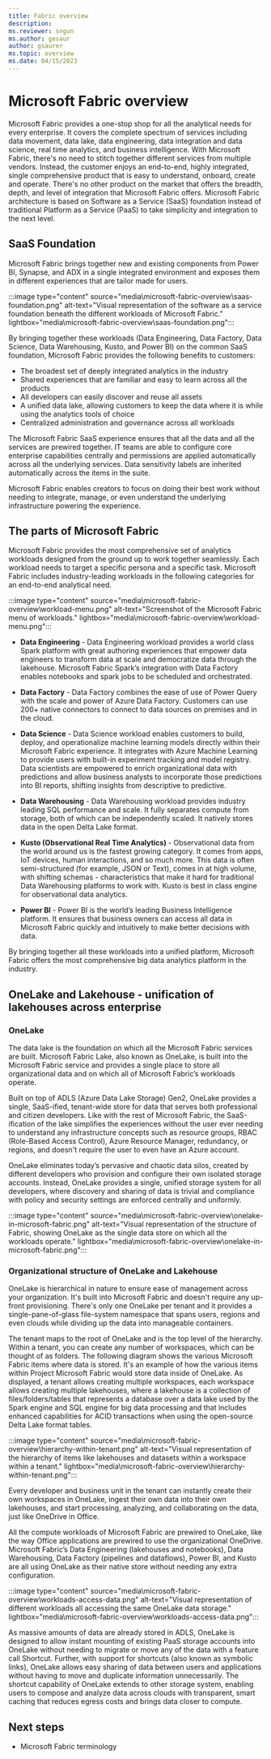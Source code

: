 ```yaml
---
title: Fabric overview
description: 
ms.reviewer: sngun
ms.author: gesaur
author: gsaurer
ms.topic: overview
ms.date: 04/15/2023
---
```


# Microsoft Fabric overview

Microsoft Fabric provides a one-stop shop for all the analytical needs for every enterprise. It covers the complete spectrum of services including data movement, data lake, data engineering, data integration and data science, real time analytics, and business intelligence. With Microsoft Fabric, there's no need to stitch together different services from multiple vendors. Instead, the customer enjoys an end-to-end, highly integrated, single comprehensive product that is easy to understand, onboard, create and operate. There's no other product on the market that offers the breadth, depth, and level of integration that Microsoft Fabric offers. Microsoft Fabric architecture is based on Software as a Service (SaaS) foundation instead of traditional Platform as a Service (PaaS) to take simplicity and integration to the next level.

## SaaS Foundation

Microsoft Fabric brings together new and existing components from Power BI, Synapse, and ADX in a single integrated environment and exposes them in different experiences that are tailor made for users.  

:::image type="content" source="media\microsoft-fabric-overview\saas-foundation.png" alt-text="Visual representation of the software as a service foundation beneath the different workloads of Microsoft Fabric." lightbox="media\microsoft-fabric-overview\saas-foundation.png":::

By bringing together these workloads (Data Engineering, Data Factory, Data Science, Data Warehousing, Kusto, and Power BI) on the common SaaS foundation, Microsoft Fabric provides the following benefits to customers:

- The broadest set of deeply integrated analytics in the industry
- Shared experiences that are familiar and easy to learn across all the products
- All developers can easily discover and reuse all assets
- A unified data lake, allowing customers to keep the data where it is while using the analytics tools of choice
- Centralized administration and governance across all workloads

The Microsoft Fabric SaaS experience ensures that all the data and all the services are prewired together. IT teams are able to configure core enterprise capabilities centrally and permissions are applied automatically across all the underlying services. Data sensitivity labels are inherited automatically across the items in the suite.

Microsoft Fabric enables creators to focus on doing their best work without needing to integrate, manage, or even understand the underlying infrastructure powering the experience.

## The parts of Microsoft Fabric

Microsoft Fabric provides the most comprehensive set of analytics workloads designed from the ground up to work together seamlessly. Each workload needs to target a specific persona and a specific task. Microsoft Fabric includes industry-leading workloads in the following categories for an end-to-end analytical need.  

:::image type="content" source="media\microsoft-fabric-overview\workload-menu.png" alt-text="Screenshot of the Microsoft Fabric menu of workloads." lightbox="media\microsoft-fabric-overview\workload-menu.png":::

- **Data Engineering** - Data Engineering workload provides a world class Spark platform with great authoring experiences that empower data engineers to transform data at scale and democratize data through the lakehouse. Microsoft Fabric Spark’s integration with Data Factory enables notebooks and spark jobs to be scheduled and orchestrated.

- **Data Factory** - Data Factory combines the ease of use of Power Query with the scale and power of Azure Data Factory. Customers can use 200+ native connectors to connect to data sources on premises and in the cloud.  

- **Data Science** - Data Science workload enables customers to build, deploy, and operationalize machine learning models directly within their Microsoft Fabric experience. It integrates with Azure Machine Learning to provide users with built-in experiment tracking and model registry. Data scientists are empowered to enrich organizational data with predictions and allow business analysts to incorporate those predictions into BI reports, shifting insights from descriptive to predictive.

- **Data Warehousing** - Data Warehousing workload provides industry leading SQL performance and scale. It fully separates compute from storage, both of which can be independently scaled. It natively stores data in the open Delta Lake format.

- **Kusto (Observational Real Time Analytics)** - Observational data from the world around us is the fastest growing category. It comes from apps, IoT devices, human interactions, and so much more. This data is often semi-structured (for example, JSON or Text), comes in at high volume, with shifting schemas - characteristics that make it hard for traditional Data Warehousing platforms to work with. Kusto is best in class engine for observational data analytics.

- **Power BI** - Power BI is the world’s leading Business Intelligence platform. It ensures that business owners can access all data in Microsoft Fabric quickly and intuitively to make better decisions with data.

By bringing together all these workloads into a unified platform, Microsoft Fabric offers the most comprehensive big data analytics platform in the industry.

## OneLake and Lakehouse - unification of lakehouses across enterprise

### OneLake

The data lake is the foundation on which all the Microsoft Fabric services are built. Microsoft Fabric Lake, also known as OneLake, is built into the Microsoft Fabric service and provides a single place to store all organizational data and on which all of Microsoft Fabric’s workloads operate.  

Built on top of ADLS (Azure Data Lake Storage) Gen2, OneLake provides a single, SaaS-ified, tenant-wide store for data that serves both professional and citizen developers. Like with the rest of Microsoft Fabric, the SaaS-ification of the lake simplifies the experiences without the user ever needing to understand any infrastructure concepts such as resource groups, RBAC (Role-Based Access Control), Azure Resource Manager, redundancy, or regions, and doesn't require the user to even have an Azure account.  

OneLake eliminates today’s pervasive and chaotic data silos, created by different developers who provision and configure their own isolated storage accounts. Instead, OneLake provides a single, unified storage system for all developers, where discovery and sharing of data is trivial and compliance with policy and security settings are enforced centrally and uniformly.  

:::image type="content" source="media\microsoft-fabric-overview\onelake-in-microsoft-fabric.png" alt-text="Visual representation of the structure of Fabric, showing OneLake as the single data store on which all the workloads operate." lightbox="media\microsoft-fabric-overview\onelake-in-microsoft-fabric.png":::

### Organizational structure of OneLake and Lakehouse

OneLake is hierarchical in nature to ensure ease of management across your organization. It's built into Microsoft Fabric and doesn't require any up-front provisioning. There's only one OneLake per tenant and it provides a single-pane-of-glass file-system namespace that spans users, regions and even clouds while dividing up the data into manageable containers.  

The tenant maps to the root of OneLake and is the top level of the hierarchy. Within a tenant, you can create any number of workspaces, which can be thought of as folders. The following diagram shows the various Microsoft Fabric items where data is stored. It's an example of how the various items within Project Microsoft Fabric would store data inside of OneLake. As displayed, a tenant allows creating multiple workspaces, each workspace allows creating multiple lakehouses, where a lakehouse is a collection of files/folders/tables that represents a database over a data lake used by the Spark engine and SQL engine for big data processing and that includes enhanced capabilities for ACID transactions when using the open-source Delta Lake format tables.  

:::image type="content" source="media\microsoft-fabric-overview\hierarchy-within-tenant.png" alt-text="Visual representation of the hierarchy of items like lakehouses and datasets within a workspace within a tenant." lightbox="media\microsoft-fabric-overview\hierarchy-within-tenant.png":::

Every developer and business unit in the tenant can instantly create their own workspaces in OneLake, ingest their own data into their own lakehouses, and start processing, analyzing, and collaborating on the data, just like OneDrive in Office.  

All the compute workloads of Microsoft Fabric are prewired to OneLake, like the way Office applications are prewired to use the organizational OneDrive. Microsoft Fabric’s Data Engineering (lakehouses and notebooks), Data Warehousing, Data Factory (pipelines and dataflows), Power BI, and Kusto are all using OneLake as their native store without needing any extra configuration.  

:::image type="content" source="media\microsoft-fabric-overview\workloads-access-data.png" alt-text="Visual representation of different workloads all accessing the same OneLake data storage." lightbox="media\microsoft-fabric-overview\workloads-access-data.png":::

As massive amounts of data are already stored in ADLS, OneLake is designed to allow instant mounting of existing PaaS storage accounts into OneLake without needing to migrate or move any of the data with a feature call Shortcut. Further, with support for shortcuts (also known as symbolic links), OneLake allows easy sharing of data between users and applications without having to move and duplicate information unnecessarily. The shortcut capability of OneLake extends to other storage system, enabling users to compose and analyze data across clouds with transparent, smart caching that reduces egress costs and brings data closer to compute.  

## Next steps

- Microsoft Fabric terminology
